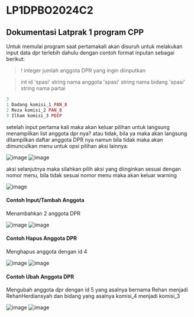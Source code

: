 # LP1DPBO2024C2
## Dokumentasi Latprak 1 program CPP

Untuk memulai program saat pertamakali akan disuruh untuk melakukan input data dpr terlebih dahulu dengan contoh format inputan sebagai berikut:
> ! integer jumlah anggota DPR yang ingin diinputkan

> int id 'spasi' string nama anggota 'spasi' string nama bidang 'spasi' string nama partai

```php
3
1 Dadang komisi_1 PAN_8
2 Reza komisi_2 PAN_8
3 Ilham komisi_3 PDIP
```

setelah input pertama kali maka akan keluar pilihan untuk langsung menampilkan list anggota dpr nya? atau tidak, bila ya maka akan langsung ditampilkan daftar anggota DPR nya namun bila tidak maka akan dimunculkan menu untuk opsi pilihan aksi lainnya:

![image](https://github.com/MFadlulHafiizh/LP1DPBO2024C2/assets/61264072/0be61695-2a51-4b37-9ca5-334b4cf5310c)
![image](https://github.com/MFadlulHafiizh/LP1DPBO2024C2/assets/61264072/9f0a15a5-d02d-4d8d-a748-2c652c3b16e6)

aksi selanjutnya maka silahkan pilih aksi yang diinginkan sesuai dengan nomor menu, bila tidak sesuai nomor menu maka akan keluar warning

![image](https://github.com/MFadlulHafiizh/LP1DPBO2024C2/assets/61264072/05f43ca6-ef08-4afd-bf1f-4155a26ad725)


#### Contoh Input/Tambah Anggota
Menambahkan 2 anggota DPR

![image](https://github.com/MFadlulHafiizh/LP1DPBO2024C2/assets/61264072/858484d1-ebfc-40cd-b9c9-804d4541b486)
![image](https://github.com/MFadlulHafiizh/LP1DPBO2024C2/assets/61264072/df27be5a-0799-4d2f-860e-cdcaae96d848)

#### Contoh Hapus Anggota DPR
Menghapus anggota dengan id 4

![image](https://github.com/MFadlulHafiizh/LP1DPBO2024C2/assets/61264072/a1822ce5-52e8-43e9-81c5-2509aa4e1787)
![image](https://github.com/MFadlulHafiizh/LP1DPBO2024C2/assets/61264072/05946f6d-c7a1-4a50-8d93-049595365a86)

#### Contoh Ubah Anggota DPR
Mengubah anggota dpr dengan id 5 yang asalnya bernama Rehan menjadi RehanHerdiansyah dan bidang yang asalnya komisi_4 menjadi komisi_3

![image](https://github.com/MFadlulHafiizh/LP1DPBO2024C2/assets/61264072/bf1a4063-a848-484b-9613-5ab317860eff)
![image](https://github.com/MFadlulHafiizh/LP1DPBO2024C2/assets/61264072/8132da75-a1a7-4315-844f-26ef542641a1)







